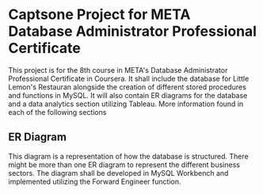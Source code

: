 # Captsone Project for META Database Administrator Professional Certificate

This project is for the 8th course in META's Database Administrator Professional Certificate in Coursera. It shall include the database for Little Lemon's Restauran alongside the creation of different stored procedures and functions in MySQL. It will also contain ER diagrams for the database and a data analytics section utilizing Tableau. More information found in each of the following sections

## ER Diagram

This diagram is a representation of how the database is structured. There might be more than one ER diagram to represent the different business sectors. The diagram shall be developed in MySQL Workbench and implemented utilizing the Forward Engineer function.
